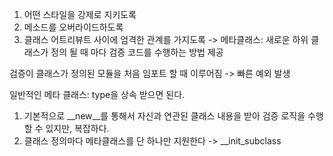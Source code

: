 ---
---

1. 어떤 스타일을 강제로 지키도록
2. 메소드를 오버라이드하도록
3. 클래스 어트리뷰트 사이에 엄격한 관계를 가지도록
-> 메타클래스: 새로운 하위 클래스가 정의 될 때 마다 검증 코드를 수행하는 방법 제공


검증이 클래스가 정의된 모듈을 처음 임포트 할 때 이루어짐 -> 빠른 예외 발생

일반적인 메타 클래스: type을 상속 받으면 된다.
1. 기본적으로 \_\_new\_\_를 통해서 자신과 연관된 클래스 내용을 받아 검증 로직을 수행할 수 있지만, 복잡하다.
2. 클래스 정의마다 메타클래스를 단 하나만 지원한다
-> \_\_init_subclass


